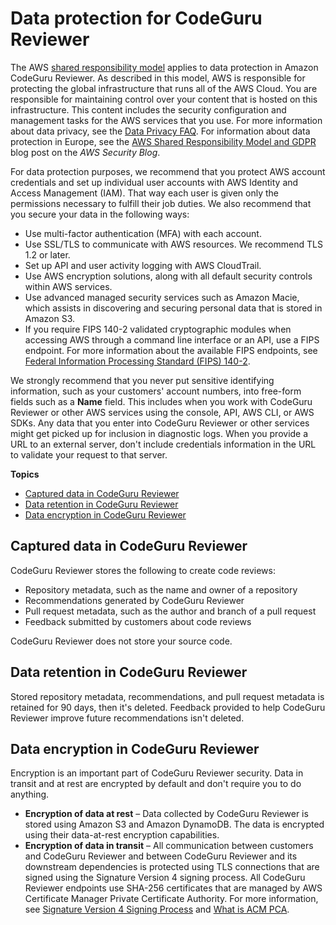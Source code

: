 # Data protection for CodeGuru Reviewer<a name="data-protection"></a>

The AWS [shared responsibility model](http://aws.amazon.com/compliance/shared-responsibility-model/) applies to data protection in Amazon CodeGuru Reviewer\. As described in this model, AWS is responsible for protecting the global infrastructure that runs all of the AWS Cloud\. You are responsible for maintaining control over your content that is hosted on this infrastructure\. This content includes the security configuration and management tasks for the AWS services that you use\. For more information about data privacy, see the [Data Privacy FAQ](http://aws.amazon.com/compliance/data-privacy-faq)\. For information about data protection in Europe, see the [AWS Shared Responsibility Model and GDPR](http://aws.amazon.com/blogs/security/the-aws-shared-responsibility-model-and-gdpr/) blog post on the *AWS Security Blog*\.

For data protection purposes, we recommend that you protect AWS account credentials and set up individual user accounts with AWS Identity and Access Management \(IAM\)\. That way each user is given only the permissions necessary to fulfill their job duties\. We also recommend that you secure your data in the following ways:
+ Use multi\-factor authentication \(MFA\) with each account\.
+ Use SSL/TLS to communicate with AWS resources\. We recommend TLS 1\.2 or later\.
+ Set up API and user activity logging with AWS CloudTrail\.
+ Use AWS encryption solutions, along with all default security controls within AWS services\.
+ Use advanced managed security services such as Amazon Macie, which assists in discovering and securing personal data that is stored in Amazon S3\.
+ If you require FIPS 140\-2 validated cryptographic modules when accessing AWS through a command line interface or an API, use a FIPS endpoint\. For more information about the available FIPS endpoints, see [Federal Information Processing Standard \(FIPS\) 140\-2](http://aws.amazon.com/compliance/fips/)\.

We strongly recommend that you never put sensitive identifying information, such as your customers' account numbers, into free\-form fields such as a **Name** field\. This includes when you work with CodeGuru Reviewer or other AWS services using the console, API, AWS CLI, or AWS SDKs\. Any data that you enter into CodeGuru Reviewer or other services might get picked up for inclusion in diagnostic logs\. When you provide a URL to an external server, don't include credentials information in the URL to validate your request to that server\.

**Topics**
+ [Captured data in CodeGuru Reviewer](#data-captured)
+ [Data retention in CodeGuru Reviewer](#data-retention)
+ [Data encryption in CodeGuru Reviewer](#data-encryption)

## Captured data in CodeGuru Reviewer<a name="data-captured"></a>

 CodeGuru Reviewer stores the following to create code reviews: 
+  Repository metadata, such as the name and owner of a repository 
+  Recommendations generated by CodeGuru Reviewer
+  Pull request metadata, such as the author and branch of a pull request 
+  Feedback submitted by customers about code reviews 

 CodeGuru Reviewer does not store your source code\. 

## Data retention in CodeGuru Reviewer<a name="data-retention"></a>

 Stored repository metadata, recommendations, and pull request metadata is retained for 90 days, then it's deleted\. Feedback provided to help CodeGuru Reviewer improve future recommendations isn't deleted\. 

## Data encryption in CodeGuru Reviewer<a name="data-encryption"></a>

 Encryption is an important part of CodeGuru Reviewer security\. Data in transit and at rest are encrypted by default and don't require you to do anything\. 
+  **Encryption of data at rest** – Data collected by CodeGuru Reviewer is stored using Amazon S3 and Amazon DynamoDB\. The data is encrypted using their data\-at\-rest encryption capabilities\. 
+  **Encryption of data in transit** – All communication between customers and CodeGuru Reviewer and between CodeGuru Reviewer and its downstream dependencies is protected using TLS connections that are signed using the Signature Version 4 signing process\. All CodeGuru Reviewer endpoints use SHA\-256 certificates that are managed by AWS Certificate Manager Private Certificate Authority\. For more information, see [Signature Version 4 Signing Process](https://docs.aws.amazon.com/general/latest/gr/signature-version-4.html) and [What is ACM PCA](https://docs.aws.amazon.com/acm-pca/latest/userguide/)\. 